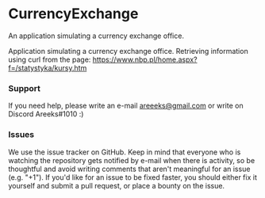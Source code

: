 # CurrencyExchange
An application simulating a currency exchange office.

Application simulating a currency exchange office. Retrieving information using curl from the page:
https://www.nbp.pl/home.aspx?f=/statystyka/kursy.htm

### Support

If you need help, please write an e-mail areeeks@gmail.com or write on Discord Areeks#1010 :)

### Issues

We use the issue tracker on GitHub. Keep in mind that everyone who is watching the repository gets notified by e-mail when there is activity, so be thoughtful and avoid writing comments that aren't meaningful for an issue (e.g. "+1"). If you'd like for an issue to be fixed faster, you should either fix it yourself and submit a pull request, or place a bounty on the issue.

